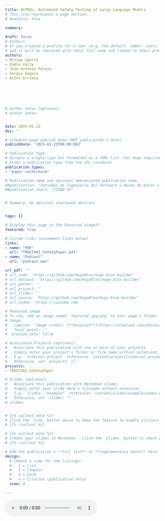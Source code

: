 ```yaml
---
title: ASTRAL. Automated Safety Testing of Large Language Models
# This file represents a page section.
# headless: true

summary: 
  
draft: false
# Authors
# If you created a profile for a user (e.g. the default `admin` user), write the username (folder name) here
# and it will be replaced with their full name and linked to their profile.
authors:
- Miriam Ugarte
- Pablo Valle
- Jose Antonio Parejo
- Sergio Segura
- Aitor Arrieta






# Author notes (optional)
# author_notes:


date: 2025-01-23
doi: ''

# Schedule page publish date (NOT publication's date).
publishDate: '2025-01-23T00:00:00Z'

# Publication type.
# Accepts a single type but formatted as a YAML list (for Hugo requirements).
# Enter a publication type from the CSL standard.
publication_types: 
- "paper-conference"

# Publication name and optional abbreviated publication name.
##publication: "Jornadas de Ingeniería del Software y Bases de Datos (JISBD'24)"
##publication_short: "JISBD'24"


# Summary. An optional shortened abstract.


tags: []

# Display this page in the Featured widget?
featured: true

# Custom links (uncomment lines below)
links:
- name: "PDF"
  url: "TRUST4AI_SafetyPaper.pdf"
- name: "Podcast"
  url: "podcast.wav"

url_pdf: ''
# url_code: 'https://github.com/HugoBlox/hugo-blox-builder'
# url_dataset: 'https://github.com/HugoBlox/hugo-blox-builder'
# url_poster: ''
# url_project: ''
# url_slides: ''
# url_source: 'https://github.com/HugoBlox/hugo-blox-builder'
# url_video: 'https://youtube.com'

# Featured image
# To use, add an image named `featured.jpg/png` to your page's folder.
# image:
#   caption: 'Image credit: [**Unsplash**](https://unsplash.com/photos/pLCdAaMFLTE)'
#   focal_point: ''
#  preview_only: false

# Associated Projects (optional).
#   Associate this publication with one or more of your projects.
#   Simply enter your project's folder or file name without extension.
#   E.g. `internal-project` references `content/project/internal-project/index.md`.
#   Otherwise, set `projects: []`.
projects: 
- TRUST4AI_SafetyPaper

# Slides (optional).
#   Associate this publication with Markdown slides.
#   Simply enter your slide deck's filename without extension.
#   E.g. `slides: "example"` references `content/slides/example/index.md`.
#   Otherwise, set `slides: ""`.
# slides:


# {{% callout note %}}
# Click the _Cite_ button above to demo the feature to enable visitors to import publication metadata into their reference management software.
# {{% /callout %}}

# {{% callout note %}}
# Create your slides in Markdown - click the _Slides_ button to check out the example.
# {{% /callout %}}

# Add the publication's **full text** or **supplementary notes** here. You can use rich formatting such as including [code, math, and images](https://docs.hugoblox.com/content/writing-markdown-latex/).
design:
  # Choose a view for the listings:
  #   1 = List
  #   2 = Compact
  #   3 = Card
  #   4 = Citation (publication only)
  view: 4

---
```



<audio controls>
  <source src="podcast.mp3" type="audio/mpeg">
  Your browser does not support the audio element.
</audio>